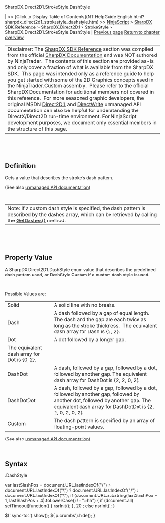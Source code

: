 ﻿










 


SharpDX.Direct2D1.StrokeStyle.DashStyle







| &lt;&lt; [Click to Display Table of Contents](NT HelpGuide English.html?sharpdx_direct2d1_strokestyle_dashstyle.htm) &gt;&gt;
 [NinjaScript](ninjascript.htm) &gt; [SharpDX SDK Reference](sharpdx_sdk_reference.htm) &gt; [SharpDX.Direct2D1](sharpdx_direct2d1.htm) &gt; [StrokeStyle](sharpdx_direct2d1_strokestyle.htm) &gt;
SharpDX.Direct2D1.StrokeStyle.DashStyle | [Previous page](sharpdx_direct2d1_strokestyle_dashoffset.htm)
[Return to chapter overview](sharpdx_direct2d1_strokestyle.htm)












|  |
| --- |
| Disclaimer: The [SharpDX SDK Reference](sharpdx_sdk_reference.htm) section was compiled from the official [SharpDX Documentation](http://sharpdx.org/) and was NOT authored by NinjaTrader.  The contents of this section are provided as-is and only cover a fraction of what is available from the SharpDX SDK.  This page was intended only as a reference guide to help you get started with some of the 2D Graphics concepts used in the NinjaTrader.Custom assembly.  Please refer to the official SharpDX Documentation for additional members not covered in this reference.  For more seasoned graphic developers, the original MSDN [Direct2D1](https://msdn.microsoft.com/en-us/library/windows/desktop/dd370990.aspx) and [DirectWrite](https://msdn.microsoft.com/en-us/library/windows/desktop/dd368038.aspx) unmanaged API documentation can also be helpful for understanding the DirectX/Direct2D run-time environment. For NinjaScript development purposes, we document only essential members in the structure of this page. |



 


 


Definition
----------


Gets a value that describes the stroke's dash pattern. 


(See also [unmanaged API documentation](http://msdn.microsoft.com/en-us/library/dd372217.aspx))


 




|  |
| --- |
| Note: If a custom dash style is specified, the dash pattern is described by the dashes array, which can be retrieved by calling the [GetDashes()](sharpdx_direct2d1_strokestyle_getdashes.htm) method. |



 


 


Property Value
--------------


A SharpDX.Direct2D1.DashStyle enum value that describes the predefined dash pattern used, or DashStyle.Custom if a custom dash style is used.


 


Possible Values are:




|  |  |
| --- | --- |
| Solid | A solid line with no breaks. |
| Dash | A dash followed by a gap of equal length. The dash and the gap are each twice as long as the stroke thickness.  The equivalent dash array for Dash is {2, 2}. |
| Dot | A dot followed by a longer gap.
The equivalent dash array for Dot is {0, 2}. |
| DashDot | A dash, followed by a gap, followed by a dot, followed by another gap. The equivalent dash array for DashDot is {2, 2, 0, 2}. |
| DashDotDot | A dash, followed by a gap, followed by a dot, followed by another gap, followed by another dot, followed by another gap. The equivalent dash array for DashDotDot is {2, 2, 0, 2, 0, 2}. |
| Custom | The dash pattern is specified by an array of floating-point values. |



(See also [unmanaged API documentation](http://msdn.microsoft.com/en-us/library/dd368087.aspx))


 


Syntax
------


<strokestyle>.DashStyle







 
 var lastSlashPos = document.URL.lastIndexOf("/") &gt; document.URL.lastIndexOf("\\") ? document.URL.lastIndexOf("/") : document.URL.lastIndexOf("\\");
 if (document.URL.substring(lastSlashPos + 1, lastSlashPos + 4).toLowerCase() != "~hh") {
 if (document.all) setTimeout(function() {
 nsrInit();
 }, 20);
 else nsrInit();
 }
 
 
 $('.sync-toc').show();
 $('p.crumbs').hide();
 }
 
 
 



</strokestyle>
